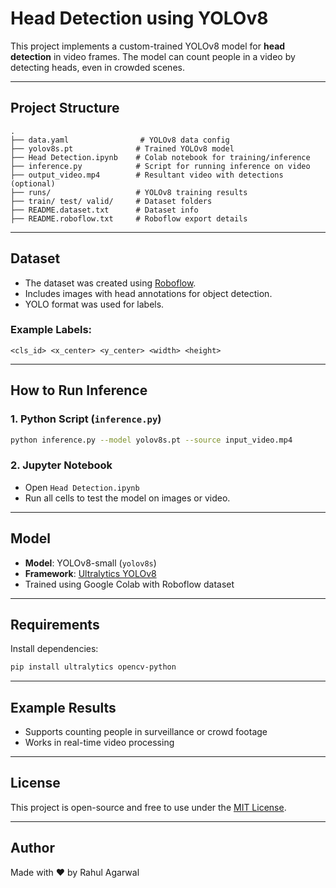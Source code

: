 
# Head Detection using YOLOv8 

This project implements a custom-trained YOLOv8 model for **head detection** in video frames. The model can count people in a video by detecting heads, even in crowded scenes.

---

## Project Structure

```
.
├── data.yaml                # YOLOv8 data config
├── yolov8s.pt              # Trained YOLOv8 model
├── Head Detection.ipynb    # Colab notebook for training/inference
├── inference.py            # Script for running inference on video
├── output_video.mp4        # Resultant video with detections (optional)
├── runs/                   # YOLOv8 training results
├── train/ test/ valid/     # Dataset folders
├── README.dataset.txt      # Dataset info
├── README.roboflow.txt     # Roboflow export details
```

---

## Dataset

- The dataset was created using [Roboflow](https://roboflow.com/).
- Includes images with head annotations for object detection.
- YOLO format was used for labels.

### Example Labels:
```
<cls_id> <x_center> <y_center> <width> <height>
```

---

## How to Run Inference

### 1. Python Script (`inference.py`)
```bash
python inference.py --model yolov8s.pt --source input_video.mp4
```

### 2. Jupyter Notebook
- Open `Head Detection.ipynb`
- Run all cells to test the model on images or video.

---

## Model

- **Model**: YOLOv8-small (`yolov8s`)
- **Framework**: [Ultralytics YOLOv8](https://github.com/ultralytics/ultralytics)
- Trained using Google Colab with Roboflow dataset

---

## Requirements

Install dependencies:
```bash
pip install ultralytics opencv-python
```

---

## Example Results

- Supports counting people in surveillance or crowd footage
- Works in real-time video processing

---

## License

This project is open-source and free to use under the [MIT License](LICENSE).

---

## Author

Made with ❤️ by Rahul Agarwal
